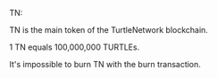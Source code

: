 TN:

TN is the main token of the TurtleNetwork blockchain.

1 TN equals 100,000,000 TURTLEs.

It's impossible to burn TN with the burn transaction.